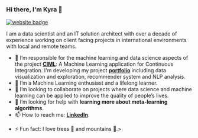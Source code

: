 ### Hi there, I'm Kyra 👋

[![website badge](https://img.shields.io/badge/website-kwulffert-blue)](https://kwulffert.github.io/)

I am a data scientist and an IT solution architect with over a decade of experience working on client facing projects in international environments with local and remote teams.

- 🔭 I’m responsible for the machine learning and data science aspects of the project **[CIML](https://kwulffert.github.io/pdf/ciml.pdf)**: A Machine Learning application for Continuous Integration. I'm developing my project **[portfolio](https://kwulffert.github.io/)** including data visualization and exploration, recommender system and NLP analysis. 
- 🌱 I’m a Machine Learning enthusiast and a lifelong learner.
- 👯 I’m looking to collaborate on projects where data science and machine learning can be applied to improve the quality of people’s lives.
- 🤔 I’m looking for help with **learning more about meta-learning algorithms**.
- 📫 How to reach me: **[LinkedIn](https://www.linkedin.com/in/kyrawulffert/)**.
<!-- - 💬 Ask me about ...-->
- ⚡ Fun fact: I love trees 🌳 and mountains 🗻.>

